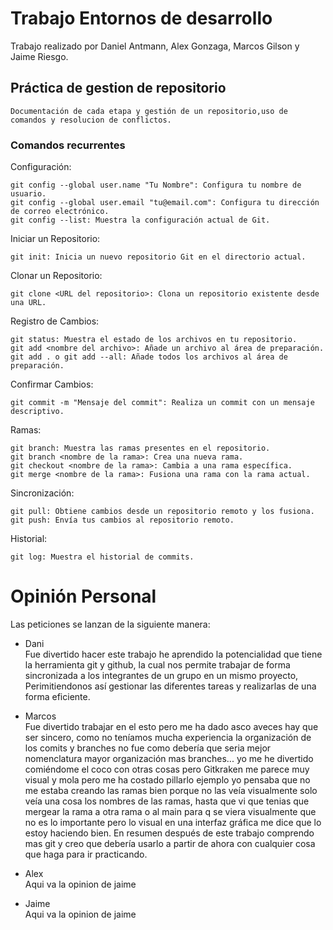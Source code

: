 # Trabajo Entornos de desarrollo
Trabajo realizado por Daniel Antmann, Alex Gonzaga, Marcos Gilson y Jaime Riesgo.

## Práctica de gestion de  repositorio



```
Documentación de cada etapa y gestión de un repositorio,uso de comandos y resolucion de conflictos.
```
### Comandos recurrentes

Configuración:
```
git config --global user.name "Tu Nombre": Configura tu nombre de usuario.
git config --global user.email "tu@email.com": Configura tu dirección de correo electrónico.
git config --list: Muestra la configuración actual de Git.
```
Iniciar un Repositorio:
```
git init: Inicia un nuevo repositorio Git en el directorio actual.
```
Clonar un Repositorio:
```
git clone <URL del repositorio>: Clona un repositorio existente desde una URL.
```
Registro de Cambios:
```
git status: Muestra el estado de los archivos en tu repositorio.
git add <nombre del archivo>: Añade un archivo al área de preparación.
git add . o git add --all: Añade todos los archivos al área de preparación.
```
Confirmar Cambios:
```
git commit -m "Mensaje del commit": Realiza un commit con un mensaje descriptivo.
```
Ramas:
```
git branch: Muestra las ramas presentes en el repositorio.
git branch <nombre de la rama>: Crea una nueva rama.
git checkout <nombre de la rama>: Cambia a una rama específica.
git merge <nombre de la rama>: Fusiona una rama con la rama actual.
```
Sincronización:
```
git pull: Obtiene cambios desde un repositorio remoto y los fusiona.
git push: Envía tus cambios al repositorio remoto.
```
Historial:
```
git log: Muestra el historial de commits.
```


# **Opinión Personal**
Las peticiones se lanzan de la siguiente manera:

- Dani  
  Fue divertido hacer este trabajo he aprendido la potencialidad que tiene la herramienta git y github, la cual nos permite trabajar de forma sincronizada a los integrantes de un grupo en un mismo proyecto, Perimitiendonos así gestionar las diferentes tareas y realizarlas de una forma eficiente.



    
- Marcos  
  Fue divertido trabajar en el esto pero me ha dado asco aveces hay que ser sincero, como no teníamos mucha experiencia la organización de los comits y branches no fue como debería que seria mejor nomenclatura mayor organización mas branches... yo me he divertido comiéndome el coco con otras cosas pero Gitkraken me parece muy visual y mola pero me ha costado pillarlo ejemplo yo pensaba que no me estaba creando las ramas bien porque no las veía visualmente solo veía una cosa los nombres de las ramas, hasta que vi que tenias que mergear la rama a otra rama o al main para q se viera visualmente que no es lo importante pero lo visual en una interfaz gráfica me dice que lo estoy haciendo bien. En resumen después de este trabajo comprendo mas git y creo que debería usarlo a partir de ahora con cualquier cosa que haga para ir practicando.
  



- Alex  
Aqui va la opinion de jaime

- Jaime  
Aqui va la opinion de jaime
    
